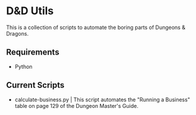 # D&D Utils
This is a collection of scripts to automate the boring parts of Dungeons & Dragons.

## Requirements
 - Python 

## Current Scripts
 - calculate-business.py | This script automates the "Running a Business" table on page 129 of the Dungeon Master's Guide.
